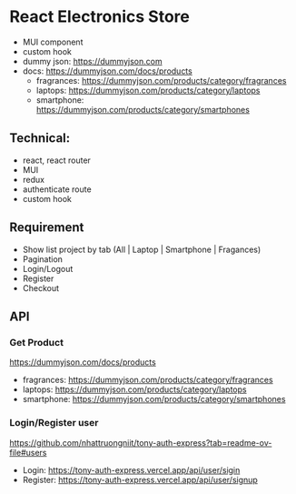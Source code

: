 # React Electronics Store

- MUI component
- custom hook
- dummy json: https://dummyjson.com
- docs: https://dummyjson.com/docs/products
  - fragrances: https://dummyjson.com/products/category/fragrances
  - laptops: https://dummyjson.com/products/category/laptops
  - smartphone: https://dummyjson.com/products/category/smartphones


## Technical:
- react, react router
- MUI
- redux
- authenticate route
- custom hook
## Requirement
- Show list project by tab (All | Laptop | Smartphone | Fragances)
- Pagination
- Login/Logout
- Register
- Checkout
## API
### Get Product
https://dummyjson.com/docs/products
- fragrances: https://dummyjson.com/products/category/fragrances
- laptops: https://dummyjson.com/products/category/laptops
- smartphone: https://dummyjson.com/products/category/smartphones
### Login/Register user
https://github.com/nhattruongniit/tony-auth-express?tab=readme-ov-file#users
- Login: https://tony-auth-express.vercel.app/api/user/sigin
- Register: https://tony-auth-express.vercel.app/api/user/signup

